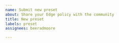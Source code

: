 ```yaml
---
name: Submit new preset
about: Share your Edge policy with the community
title: New preset
labels: preset
assignees: beeradmoore

---
```



